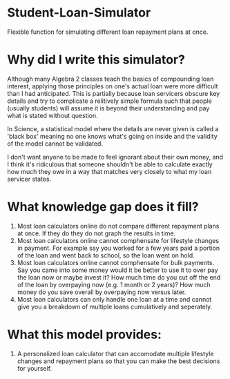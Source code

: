 # Student-Loan-Simulator
Flexible function for simulating different loan repayment plans at once.

# Why did I write this simulator?
Although many Algebra 2 classes teach the basics of compounding loan interest, applying those principles on one's actual loan were more difficult than I had anticipated. This is partially because loan servicers obscure key details and try to complicate a relitively simple formula such that people (usually students) will assume it is beyond their understanding and pay what is stated without question. 

In Science, a statistical model where the details are never given is called a 'black box' meaning no one knows what's going on inside and the validity of the model cannot be validated. 

I don't want anyone to be made to feel ignorant about their own money, and I think it's ridiculous that someone shouldn't be able to calculate exactly how much they owe in a way that matches very closely to what my loan servicer states. 

# What knowledge gap does it fill?
1) Most loan calculators online do not compare different repayment plans at once. If they do they do not graph the results in time.
2) Most loan calculators online cannot comphensate for lifestyle changes in payment. For example say you worked for a few years paid a portion of the loan and went back to school, so the loan went on hold. 
3) Most loan calculators online cannot comphensate for bulk payments. Say you came into some money would it be better to use it to over pay the loan now or maybe invest it? How much time do you cut off the end of the loan by overpaying now (e.g. 1 month or 2 years)? How much money do you save overall by overpaying now versus later. 
4) Most loan calculators can only handle one loan at a time and cannot give you a breakdown of multiple loans cumulatively and seperately. 

# What this model provides:
1) A personalized loan calculator that can accomodate multiple lifestyle changes and repayment plans so that you can make the best decisions for yourself.




